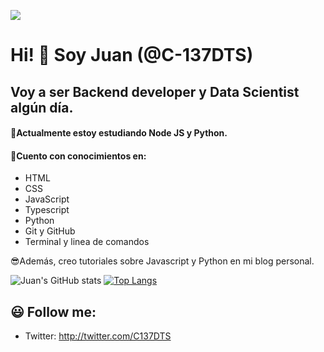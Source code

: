 ![](https://miro.medium.com/max/3200/1*OF0xEMkWBv-69zvmNs6RDQ.gif)
# Hi! 👋 Soy Juan (@C-137DTS)
## Voy a ser Backend developer y Data Scientist algún día.

#### 🦾Actualmente estoy estudiando Node JS y Python.
#### 🧐Cuento con conocimientos en:
* HTML
* CSS
* JavaScript
* Typescript
* Python
* Git y GitHub
* Terminal y linea de comandos

😎Además, creo tutoriales sobre Javascript y Python en mi blog personal.



![Juan's GitHub stats](https://github-readme-stats.vercel.app/api?username=C-137DTS&hide=contribs,prs&theme=merko&show_icons=true) [![Top Langs](https://github-readme-stats.vercel.app/api/top-langs/?username=C-137DTS&layout=compact&theme=merko)](https://github.com/C-137DTS/github-readme-stats)

## 😃 Follow me:
*  Twitter: http://twitter.com/C137DTS 
